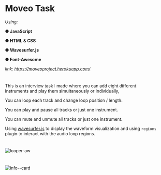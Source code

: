 # Moveo Task

*Using:*


**● JavaScript**

**● HTML & CSS**

**● Wavesurfer.js**

**● Font-Awesome**

*link: https://moveoproject.herokuapp.com/*

#

This is an interview task I made where you can add eight different instruments and play them simultaneously or individually,

You can loop each track and change loop position / length.

You can play and pause all tracks or just one instrument.

You can mute and unmute all tracks or just one instrument.

Using [wavesurfer.js](https://wavesurfer-js.org/) to display the waveform visualization and using `regions` plugin to interact with the audio loop regions.

#

![looper-aw](https://user-images.githubusercontent.com/80118008/149631454-ea1566d1-0c06-4bbd-b5d3-66fcaaa2edd5.PNG)




<!-- ![looper](https://user-images.githubusercontent.com/80118008/149616188-70d157f8-5e2a-4852-84f4-c3bac0436a0f.PNG) -->

#

![info--card](https://user-images.githubusercontent.com/80118008/149616551-4cebdfcd-f097-4db2-b59e-7c8db26ec555.PNG)







<!-- ![info-ico](https://user-images.githubusercontent.com/80118008/149616095-40d8711c-aaae-46d2-b203-a5a29cb94fac.PNG) **- Open info**


![add-inst](https://user-images.githubusercontent.com/80118008/149615821-2d227d89-001e-4f67-bd0b-ffe51504169b.PNG) -->




